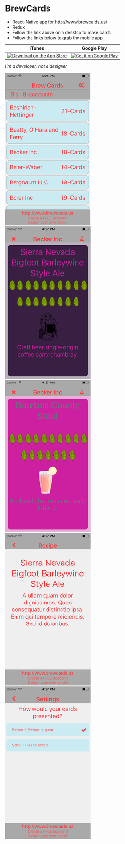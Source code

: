 # BrewCards

- React-Native app for http://www.brewcards.us/
- Redux
- Follow the link above on a desktop to make cards
- Follow the links below to grab the mobile app

| iTunes | Google Play|
| --- | ---|
| <a href="https://itunes.apple.com/us/app/brewcards/id1159993912?mt=8"><img alt='Download on the App Store' src='https://linkmaker.itunes.apple.com/assets/shared/badges/en-us/appstore-lrg.svg'/></a> |<a href='https://play.google.com/store/apps/details?id=com.ontap&utm_source=global_co&utm_medium=prtnr&utm_content=Mar2515&utm_campaign=PartBadge&pcampaignid=MKT-Other-global-all-co-prtnr-py-PartBadge-Mar2515-1'><img alt='Get it on Google Play' width="180" src='https://play.google.com/intl/en_us/badges/images/generic/en_badge_web_generic.png'/></a>|

*I'm a developer, not a designer*

![One](./screenshots/one.png ) ![One](./screenshots/two.png )
![One](./screenshots/three.png ) ![One](./screenshots/four.png )
![One](./screenshots/five.png )
